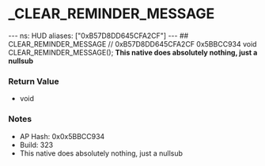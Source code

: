 # _CLEAR_REMINDER_MESSAGE

--- ns: HUD aliases: ["0xB57D8DD645CFA2CF"] --- ## CLEAR_REMINDER_MESSAGE  // 0xB57D8DD645CFA2CF 0x5BBCC934 void CLEAR_REMINDER_MESSAGE();  **This native does absolutely nothing, just a nullsub**

### Return Value
* void

### Notes
* AP Hash: 0x0x5BBCC934
* Build: 323
* This native does absolutely nothing, just a nullsub


